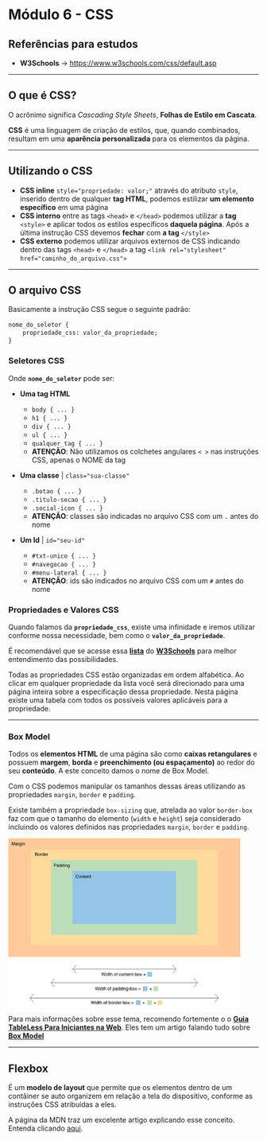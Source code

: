 # Módulo 6 - CSS

## Referências para estudos
- **W3Schools** -> https://www.w3schools.com/css/default.asp

___
## O que é CSS?
O acrônimo significa *Cascading Style Sheets*, **Folhas de Estilo em Cascata**.

**CSS** é uma linguagem de criação de estilos, que, quando combinados, resultam em uma **aparência personalizada** para os elementos da página.
___
## Utilizando o CSS
- **CSS inline** `style="propriedade: valor;"` através do atributo `style`, inserido dentro de qualquer **tag HTML**, podemos estilizar **um elemento específico** em uma página
- **CSS interno** entre as tags `<head>` e `</head>` podemos utilizar a **tag** `<style>` e aplicar todos os estilos específicos **daquela página**. Após a última instrução CSS devemos **fechar** com **a tag** `</style>`
- **CSS externo** podemos utilizar arquivos externos de CSS indicando dentro das tags `<head>` e `</head>` a tag `<link rel="stylesheet" href="caminho_do_arquivo.css">`

___
## O arquivo CSS
Basicamente a instrução CSS segue o seguinte padrão:

    nome_do_seletor {
        propriedade_css: valor_da_propriedade;
    }

### Seletores CSS
Onde **`nome_do_seletor`** pode ser:

- **Uma tag HTML**
    - `body { ... }`
    - `h1 { ... }`
    - `div { ... }`
    - `ul { ... }`
    - `qualquer_tag { ... }`
    - **ATENÇÃO**: Não utilizamos os colchetes angulares `< >` nas instruções CSS, apenas o NOME da tag

- **Uma classe** | `class="sua-classe"`
    - `.botao { ... }`
    - `.titulo-secao { ... }`
    - `.social-icon { ... }`
    - **ATENÇÃO**: classes são indicadas no arquivo CSS com um `.` antes do nome


- **Um Id** | `id="seu-id"`
    - `#txt-unico { ... }`
    - `#navegacao { ... }`
    - `#menu-lateral { ... }`
    - **ATENÇÃO**: ids são indicados no arquivo CSS com um `#` antes do nome

### Propriedades e Valores CSS
Quando falamos da **`propriedade_css`**, existe uma infinidade e iremos utilizar conforme nossa necessidade, bem como o **`valor_da_propriedade`**.

É recomendável que se acesse essa **[lista](https://www.w3schools.com/cssref/default.asp)** do **[W3Schools](https://www.w3schools.com/)** para melhor entendimento das possibilidades.

Todas as propriedades CSS estão organizadas em ordem alfabética. Ao clicar em qualquer propriedade da lista você será direcionado para uma página inteira sobre a especificação dessa propriedade. Nesta página existe uma tabela com todos os possíveis valores aplicáveis para a propriedade.

___
### Box Model
Todos os **elementos HTML** de uma página são como **caixas retangulares** e possuem **margem**, **borda** e **preenchimento (ou espaçamento)** ao redor do seu **conteúdo**. A este conceito damos o nome de Box Model.

Com o CSS podemos manipular os tamanhos dessas áreas utilizando as propriedades `margin`, `border` e `padding`.

Existe também a propriedade `box-sizing` que, atrelada ao valor `border-box` faz com que o tamanho do elemento (`width` e `height`) seja considerado incluindo os valores definidos nas propriedades `margin`, `border` e `padding`.

<img src="img/box-model.png" align="center" alt="Esquema de Border Box"/>

Para mais informações sobre esse tema, recomendo fortemente o o **[Guia TableLess Para Iniciantes na Web](https://tableless.github.io/iniciantes/)**. Eles tem um artigo falando tudo sobre **[Box Model](https://tableless.github.io/iniciantes/manual/css/box-model.html)**

___
## Flexbox
É um **modelo de layout** que permite que os elementos dentro de um contâiner se auto organizem em relação a tela do dispositivo, conforme as instruções CSS atribuídas a eles.

A página da MDN  traz um excelente artigo explicando esse conceito. Entenda clicando [aqui](https://developer.mozilla.org/pt-BR/docs/Web/CSS/CSS_Flexible_Box_Layout/Conceitos_Basicos_do_Flexbox).